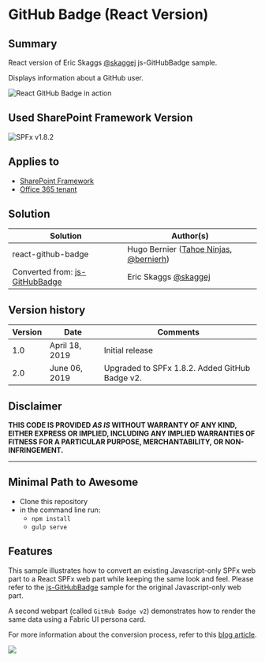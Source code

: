 # GitHub Badge (React Version)

## Summary

React version of Eric Skaggs [@skaggej](https://www.twitter.com/skaggej) js-GitHubBadge sample.

Displays information about a GitHub user.

![React GitHub Badge in action](https://github.com/hugoabernier/sp-dev-fx-webparts/raw/master/samples/react-github-badge/assets/githubbadge.png)

## Used SharePoint Framework Version

![SPFx v1.8.2](https://img.shields.io/badge/SPFx-1.8.2-green.svg)

## Applies to

* [SharePoint Framework](https://docs.microsoft.com/sharepoint/dev/spfx/sharepoint-framework-overview)
* [Office 365 tenant](https://docs.microsoft.com/sharepoint/dev/spfx/set-up-your-development-environment)

## Solution

Solution|Author(s)
--------|---------
react-github-badge | Hugo Bernier ([Tahoe Ninjas](http://tahoeninjas.blog), [@bernierh](https://www.twitter.com/bernierh))
Converted from: [js-GitHubBadge](https://github.com/SharePoint/sp-dev-fx-webparts/tree/master/samples/js-gitHubBadge) | Eric Skaggs [@skaggej](https://www.twitter.com/skaggej)

## Version history

Version|Date|Comments
-------|----|--------
1.0 | April 18, 2019 | Initial release
2.0 | June 06, 2019 | Upgraded to SPFx 1.8.2. Added GitHub Badge v2.

## Disclaimer

**THIS CODE IS PROVIDED *AS IS* WITHOUT WARRANTY OF ANY KIND, EITHER EXPRESS OR IMPLIED, INCLUDING ANY IMPLIED WARRANTIES OF FITNESS FOR A PARTICULAR PURPOSE, MERCHANTABILITY, OR NON-INFRINGEMENT.**

---

## Minimal Path to Awesome

- Clone this repository
- in the command line run:
  - `npm install`
  - `gulp serve`

## Features

This sample illustrates how to convert an existing Javascript-only SPFx web part to a React SPFx web part while keeping the same look and feel. Please refer to the [js-GitHubBadge](https://github.com/SharePoint/sp-dev-fx-webparts/tree/master/samples/js-gitHubBadge) sample for the original Javascript-only web part.

A second webpart (called `GitHub Badge v2`) demonstrates how to render the same data using a Fabric UI persona card.

For more information about the conversion process, refer to this [blog article](https://tahoeninjas.blog/2019/04/19/converting-spfx-from-javascript-to-react/).

<img src="https://telemetry.sharepointpnp.com/sp-dev-fx-webparts/samples/react-github-badge" />
